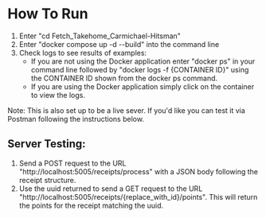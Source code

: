 # How To Run

1. Enter "cd Fetch_Takehome_Carmichael-Hitsman"
2. Enter "docker compose up -d --build" into the command line
3. Check logs to see results of examples:
    - If you are not using the Docker application enter "docker ps" in your command line followed by "docker logs -f {CONTAINER ID}" using the CONTAINER ID shown from the docker ps command.
    - If you are using the Docker application simply click on the container to view the logs.


Note: This is also set up to be a live sever. If you'd like you can test it via Postman following the instructions below.

## Server Testing:

1. Send a POST request to the URL "http://localhost:5005/receipts/process" with a JSON body following the receipt structure.
2. Use the uuid returned to send a GET request to the URL "http://localhost:5005/receipts/{replace_with_id}/points". This will return the points for the receipt matching the uuid.
